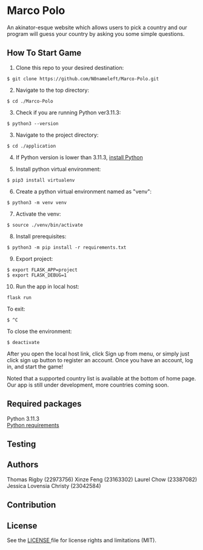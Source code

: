 # Marco Polo
An akinator-esque website which allows users to pick a country and our program will guess your country by asking you some simple questions.

## How To Start Game
1. Clone this repo to your desired destination:
```
$ git clone https://github.com/N0nameleft/Marco-Polo.git
```

2. Navigate to the top directory:
```
$ cd ./Marco-Polo
```

3. Check if you are running Python ver3.11.3:
```
$ python3 --version
```

3. Navigate to the project directory:
```
$ cd ./application
```

4. If Python version is lower than 3.11.3, [ install Python](https://www.python.org/downloads/release/python-3113/)

5. Install python virtual environment:
```
$ pip3 install virtualenv
```

6. Create a python virtual environment named as "venv":
```
$ python3 -m venv venv
```

7. Activate the venv:
```
$ source ./venv/bin/activate
```

8. Install prerequisites:
```
$ python3 -m pip install -r requirements.txt
```

9. Export project:
```
$ export FLASK_APP=project
$ export FLASK_DEBUG=1
```

10. Run the app in local host:
```
flask run
```

To exit:
```
$ ^C
```

To close the environment:
```
$ deactivate
```

After you open the local host link, click Sign up from menu, or simply just click sign up button to register an account.
Once you have an account, log in, and start the game!

Noted that a supported country list is available at the bottom of home page. Our app is still under development, more countries coming soon.


## Required packages

Python 3.11.3  <br/>[Python requirements](./application/requirements.txt)

## Testing

## Authors
Thomas Rigby (22973756)
Xinze Feng (23163302)
Laurel Chow (23387082)
Jessica Lovensia Christy (23042584)

## Contribution

## License
See the [ LICENSE ](./LICENSE.txt) file for license rights and limitations (MIT).


